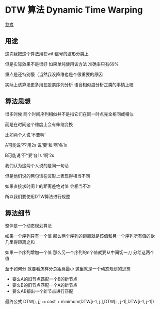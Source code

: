 # DTW 算法 Dynamic Time Warping
[参考](https://zhuanlan.zhihu.com/p/23479694)
## 用途
这次我把这个算法用在wifi信号的波形分类上

但是实际效果不是很好 如果单纯使用该方法 准确率只有69%

重点是还特别慢（当然我没降维也是个很重要的原因

实际上该算法更多用在股票序列分析 语音相似度分析之类的事情上嗯

## 算法思想
很多时候 两个时间序列相似并不是指它们在同一时点完全相同或相似

而是在时间这个维度上会有伸缩变换

比如两个人说‘不要啊’

A可能说‘不’用2s 说’要‘和‘啊’各1s

B可能说‘不’‘要’各1s ‘啊’2s

我们认为这两个人说的是同一句话

但是他们说的两句话在波形上表现得相当不同

如果直接求时间上的距离差绝对值 会相当不准

所以我们要使用DTW算法进行规整

## 算法细节
整体是一个动态规划算法

如果一个序列只有一个值 那么两个序列的距离就是该值和另一个序列所有值的欧几里得距离之和

如果一个序列增加一个值 那么另一个序列的n个值就要从中间切一刀 分给这两个值

至于如何分 就要看怎样分总距离最小 这里就是一个动态规划的思想

- 要么A的旧节点匹配一个B的新节点
- 要么B的旧节点匹配一个A的新节点
- 要么AB都出一个新节点进行匹配

最终公式
DTW[i, j] := cost + minimum(DTW[i-1, j  ],DTW[i  , j-1],DTW[i-1, j-1])
